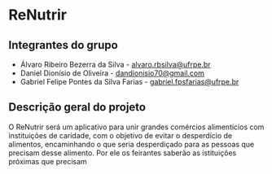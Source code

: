 # ReNutrir

## Integrantes do grupo
 * Álvaro Ribeiro Bezerra da Silva - alvaro.rbsilva@ufrpe.br
 * Daniel Dionísio de Oliveira - dandionisio70@gmail.com
 * Gabriel Felipe Pontes da Silva Farias - gabriel.fpsfarias@ufrpe.br

## Descrição geral do projeto
O ReNutrir será um aplicativo para unir grandes comércios alimentícios com instituições de caridade, com o objetivo de evitar o desperdício de alimentos, encaminhando o que seria desperdiçado para as pessoas que precisam desse alimento.
Por ele os feirantes saberão as istituições próximas que precisam 
